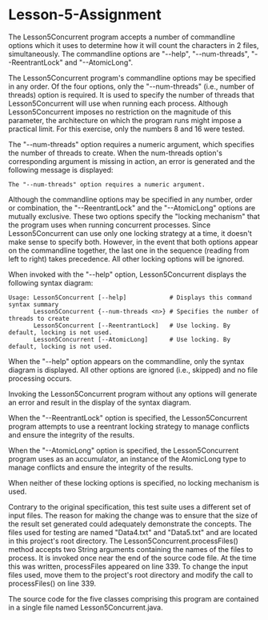 # Lesson-5-Assignment

The Lesson5Concurrent program accepts a number of commandline options which it uses to determine how it will count the characters in 2 files, simultaneously. The commandline options are "--help", "--num-threads", "--ReentrantLock" and "--AtomicLong".

The Lesson5Concurrent program's commandline options may be specified in any order. Of the four options, only the "--num-threads" (i.e., number of threads) option is required. It is used to specify the number of threads that Lesson5Concurrent will use when running each process. Although Lesson5Concurrent imposes no restriction on the magnitude of this parameter, the architecture on which the program runs might impose a practical limit. For this exercise, only the numbers 8 and 16 were tested.

The "--num-threads" option requires a numeric argument, which specifies the number of threads to create. When the num-threads option's corresponding argument is missing in action, an error is generated and the following message is displayed:
```
The "--num-threads" option requires a numeric argument.
```
Although the commandline options may be specified in any number, order or combination, the "--ReentrantLock" and the "--AtomicLong" options are mutually exclusive. These two options specify the "locking mechanism" that the program uses when running concurrent processes. Since Lesson5Concurrent can use only one locking strategy at a time, it doesn't make sense to specify both. However, in the event that both options appear on the commandline together, the last one in the sequence (reading from left to right) takes precedence. All other locking options will be ignored.

When invoked with the "--help" option, Lesson5Concurrent displays the following syntax diagram:
```
Usage: Lesson5Concurrent [--help]            # Displays this command syntax summary
       Lesson5Concurrent {--num-threads <n>} # Specifies the number of threads to create
       Lesson5Concurrent [--ReentrantLock]   # Use locking. By default, locking is not used.
       Lesson5Concurrent [--AtomicLong]      # Use locking. By default, locking is not used.
```
When the "--help" option appears on the commandline, only the syntax diagram is displayed. All other options are ignored (i.e., skipped) and no file processing occurs.

Invoking the Lesson5Concurrent program without any options will generate an error and result in the display of the syntax diagram.

When the "--ReentrantLock" option is specified, the Lesson5Concurrent program attempts to use a reentrant locking strategy to manage conflicts and ensure the integrity of the results.

When the "--AtomicLong" option is specified, the Lesson5Concurrent program uses as an accumulator, an instance of the AtomicLong type to manage conflicts and ensure the integrity of the results.

When neither of these locking options is specified, no locking mechanism is used.

Contrary to the original specification, this test suite uses a different set of input files. The reason for making the change was to ensure that the size of the result set generated could adequately demonstrate the concepts. The files used for testing are named "Data4.txt" and "Data5.txt" and are located in this project's root directory. The Lesson5Concurrent.processFiles() method accepts two String arguments containing the names of the files to process. It is invoked once near the end of the source code file. At the time this was written, processFiles appeared on line 339. To change the input files used, move them to the project's root directory and modify the call to processFiles() on line 339.

The source code for the five classes comprising this program are contained in a single file named Lesson5Concurrent.java.
